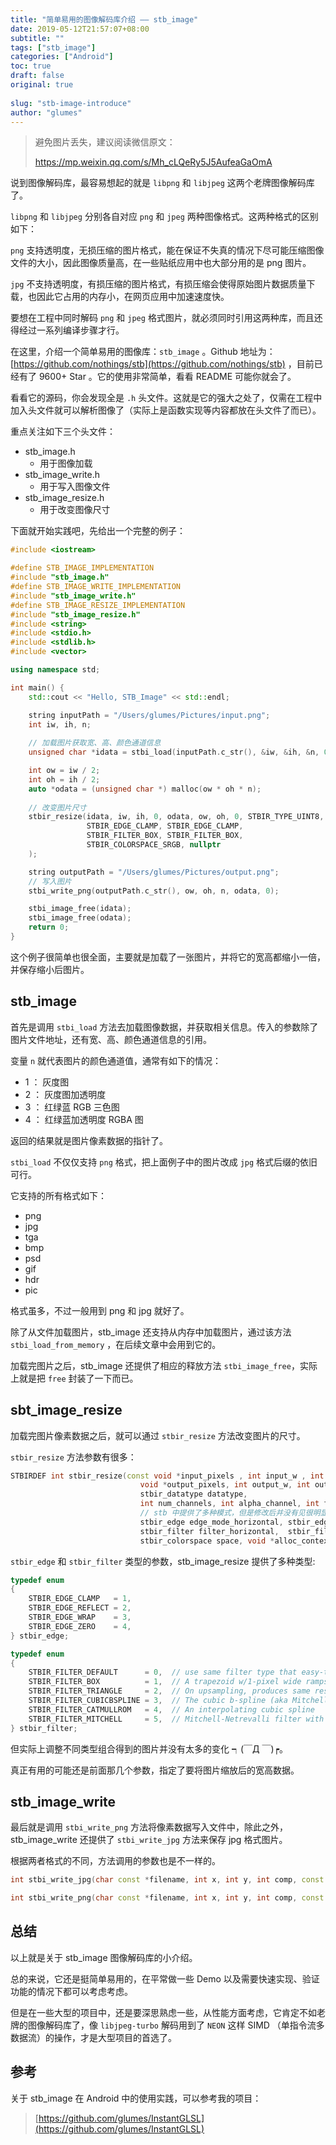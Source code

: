 ```yaml
---
title: "简单易用的图像解码库介绍 —— stb_image"
date: 2019-05-12T21:57:07+08:00
subtitle: ""
tags: ["stb_image"]
categories: ["Android"]
toc: true
draft: false
original: true
 
slug: "stb-image-introduce"
author: "glumes"
---
```


> 避免图片丢失，建议阅读微信原文：
> 
> https://mp.weixin.qq.com/s/Mh_cLQeRy5J5AufeaGaOmA

说到图像解码库，最容易想起的就是 `libpng` 和 `libjpeg` 这两个老牌图像解码库了。

`libpng` 和 `libjpeg` 分别各自对应 `png` 和 `jpeg` 两种图像格式。这两种格式的区别如下：

`png` 支持透明度，无损压缩的图片格式，能在保证不失真的情况下尽可能压缩图像文件的大小，因此图像质量高，在一些贴纸应用中也大部分用的是 png 图片。

`jpg` 不支持透明度，有损压缩的图片格式，有损压缩会使得原始图片数据质量下载，也因此它占用的内存小，在网页应用中加速速度快。

要想在工程中同时解码 `png` 和 `jpeg` 格式图片，就必须同时引用这两种库，而且还得经过一系列编译步骤才行。

在这里，介绍一个简单易用的图像库：`stb_image` 。Github 地址为：[https://github.com/nothings/stb](https://github.com/nothings/stb) ，目前已经有了 9600+ Star 。它的使用非常简单，看看 README 可能你就会了。

<!--more-->

看看它的源码，你会发现全是 `.h` 头文件。这就是它的强大之处了，仅需在工程中加入头文件就可以解析图像了（实际上是函数实现等内容都放在头文件了而已）。

重点关注如下三个头文件：

*   stb_image.h
    *   用于图像加载
*   stb_image_write.h
    *   用于写入图像文件
*   stb_image_resize.h
    *   用于改变图像尺寸


下面就开始实践吧，先给出一个完整的例子：

```cpp
#include <iostream>

#define STB_IMAGE_IMPLEMENTATION
#include "stb_image.h"
#define STB_IMAGE_WRITE_IMPLEMENTATION
#include "stb_image_write.h"
#define STB_IMAGE_RESIZE_IMPLEMENTATION
#include "stb_image_resize.h"
#include <string>
#include <stdio.h>
#include <stdlib.h>
#include <vector>

using namespace std;

int main() {
    std::cout << "Hello, STB_Image" << std::endl;

    string inputPath = "/Users/glumes/Pictures/input.png";
    int iw, ih, n;
    
    // 加载图片获取宽、高、颜色通道信息
    unsigned char *idata = stbi_load(inputPath.c_str(), &iw, &ih, &n, 0);

    int ow = iw / 2;
    int oh = ih / 2;
    auto *odata = (unsigned char *) malloc(ow * oh * n);
    
    // 改变图片尺寸
    stbir_resize(idata, iw, ih, 0, odata, ow, oh, 0, STBIR_TYPE_UINT8, n, STBIR_ALPHA_CHANNEL_NONE, 0,
                 STBIR_EDGE_CLAMP, STBIR_EDGE_CLAMP,
                 STBIR_FILTER_BOX, STBIR_FILTER_BOX,
                 STBIR_COLORSPACE_SRGB, nullptr
    );

    string outputPath = "/Users/glumes/Pictures/output.png";
    // 写入图片
    stbi_write_png(outputPath.c_str(), ow, oh, n, odata, 0);

    stbi_image_free(idata);
    stbi_image_free(odata);
    return 0;
}
```

这个例子很简单也很全面，主要就是加载了一张图片，并将它的宽高都缩小一倍，并保存缩小后图片。

## stb_image 

首先是调用 `stbi_load` 方法去加载图像数据，并获取相关信息。传入的参数除了图片文件地址，还有宽、高、颜色通道信息的引用。

变量 `n` 就代表图片的颜色通道值，通常有如下的情况：

*   1 ： 灰度图
*   2 ： 灰度图加透明度  
*   3 ： 红绿蓝 RGB 三色图
*   4 ： 红绿蓝加透明度 RGBA 图

返回的结果就是图片像素数据的指针了。

`stbi_load` 不仅仅支持 `png` 格式，把上面例子中的图片改成 `jpg` 格式后缀的依旧可行。

它支持的所有格式如下：

*   png
*   jpg
*   tga
*   bmp
*   psd
*   gif
*   hdr
*   pic

格式虽多，不过一般用到 png 和 jpg 就好了。

除了从文件加载图片，stb_image 还支持从内存中加载图片，通过该方法 `stbi_load_from_memory` ，在后续文章中会用到它的。

加载完图片之后，stb_image 还提供了相应的释放方法 `stbi_image_free`，实际上就是把 `free` 封装了一下而已。


## sbt_image_resize

加载完图片像素数据之后，就可以通过 `stbir_resize` 方法改变图片的尺寸。

`stbir_resize` 方法参数有很多：

```cpp
STBIRDEF int stbir_resize(const void *input_pixels , int input_w , int input_h , int input_stride_in_bytes,
                             void *output_pixels, int output_w, int output_h, int output_stride_in_bytes,
                             stbir_datatype datatype,
                             int num_channels, int alpha_channel, int flags,
                             // stb 中提供了多种模式，但是修改后并没有见很明显的效果
                             stbir_edge edge_mode_horizontal, stbir_edge edge_mode_vertical, 
                             stbir_filter filter_horizontal,  stbir_filter filter_vertical,
                             stbir_colorspace space, void *alloc_context)
```

`stbir_edge` 和 `stbir_filter` 类型的参数，stb_image_resize 提供了多种类型:

```cpp
typedef enum
{
    STBIR_EDGE_CLAMP   = 1,
    STBIR_EDGE_REFLECT = 2,
    STBIR_EDGE_WRAP    = 3,
    STBIR_EDGE_ZERO    = 4,
} stbir_edge;

typedef enum
{
    STBIR_FILTER_DEFAULT      = 0,  // use same filter type that easy-to-use API chooses
    STBIR_FILTER_BOX          = 1,  // A trapezoid w/1-pixel wide ramps, same result as box for integer scale ratios
    STBIR_FILTER_TRIANGLE     = 2,  // On upsampling, produces same results as bilinear texture filtering
    STBIR_FILTER_CUBICBSPLINE = 3,  // The cubic b-spline (aka Mitchell-Netrevalli with B=1,C=0), gaussian-esque
    STBIR_FILTER_CATMULLROM   = 4,  // An interpolating cubic spline
    STBIR_FILTER_MITCHELL     = 5,  // Mitchell-Netrevalli filter with B=1/3, C=1/3
} stbir_filter;
```

但实际上调整不同类型组合得到的图片并没有太多的变化 ┑(￣Д ￣)┍。

真正有用的可能还是前面那几个参数，指定了要将图片缩放后的宽高数据。

## stb_image_write

最后就是调用 `stbi_write_png` 方法将像素数据写入文件中，除此之外，stb_image_write 还提供了 `stbi_write_jpg` 方法来保存 jpg 格式图片。

根据两者格式的不同，方法调用的参数也是不一样的。

```cpp
int stbi_write_jpg(char const *filename, int x, int y, int comp, const void *data, int quality)

int stbi_write_png(char const *filename, int x, int y, int comp, const void *data, int stride_bytes)
```


## 总结

以上就是关于 stb_image 图像解码库的小介绍。

总的来说，它还是挺简单易用的，在平常做一些 Demo 以及需要快速实现、验证功能的情况下都可以考虑考虑。

但是在一些大型的项目中，还是要深思熟虑一些，从性能方面考虑，它肯定不如老牌的图像解码库了，像 `libjpeg-turbo` 解码用到了 `NEON` 这样 SIMD （单指令流多数据流）的操作，才是大型项目的首选了。

## 参考

关于 stb_image 在 Android 中的使用实践，可以参考我的项目：

> [https://github.com/glumes/InstantGLSL](https://github.com/glumes/InstantGLSL)




